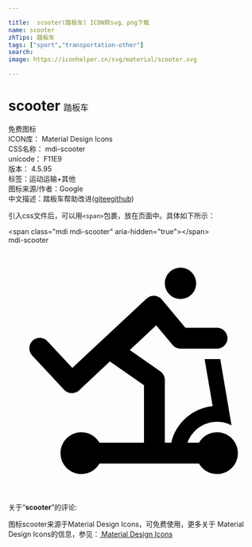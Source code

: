 ```yaml
---

title:  scooter(踏板车) ICON转svg、png下载
name: scooter
zhTips: 踏板车
tags: ["sport","transportation-other"]
search: 
image: https://iconhelper.cn/svg/material/scooter.svg

---
```


# scooter  <small style="font-size: 60%;font-weight: 100">踏板车</small>


<div class="detail-page">
<p>
<span><span class="badge-success badge">免费图标</span> </span>
<br/>
<span>
ICON库：
<span class="badge-secondary badge">Material Design Icons</span> 
</span>
<br/>
<span>
CSS名称：
<span class="badge-secondary badge">mdi-scooter</span> 
</span>
<br/>
<span>
unicode：
<span class="badge-secondary badge">F11E9</span> 
<copy-btn content='F11E9' btn-title=""></copy-btn>
<copy-btn :content='String.fromCodePoint(parseInt("F11E9", 16))' btn-title="复制U"></copy-btn>
</span>
<br/>
<span>
版本：
<span class="badge-secondary badge">4.5.95</span> 
</span><br/><span>标签：<span class="badge-light badge"><router-link to="/tags/sport.html">运动</router-link></span><span class="badge-light badge"><router-link to="/tags/transportation-other.html">运输+其他</router-link></span></span>
<br/>
<span>图标来源/作者：<span class="badge-light badge">Google</span></span> 
<br/>
<span class="zh-detail">中文描述：<span class="badge-primary badge">踏板车</span><span class="help-link"><span>帮助改进</span>(<a href="https://gitee.com/liuwave/icon-helper/edit/master/json/material/scooter.json" target="_blank" rel="noopener noreferrer">gitee</a><a href="https://github.com/liuwave/icon-helper/edit/master/json/material/scooter.json" target="_blank" rel="noopener noreferrer">github</a></span>)</span><br/>
</p>
</div>
<div class="alert alert-dark">
  <i class="mdi mdi-scooter mdi-48px"></i>
  <i class="mdi mdi-scooter mdi-36px"></i>
  <i class="mdi mdi-scooter mdi-24px"></i>
  <i class="mdi mdi-scooter mdi-18px"></i>
</div>
<div>
  <p>引入css文件后，可以用<code>&lt;span&gt;</code>包裹，放在页面中。具体如下所示：    
  </p>
  <div class="alert alert-primary" style="font-size: 14px">
    &lt;span class="mdi mdi-scooter" aria-hidden="true"&gt;&lt;/span&gt;
    <copy-btn content='<span class="mdi mdi-scooter" aria-hidden="true"></span>'></copy-btn>
  </div>
  <div class="alert alert-secondary">
    <i class="mdi mdi-scooter"
    style="font-size: 24px"
    aria-hidden="true"></i> mdi-scooter
    <copy-btn content="mdi-scooter" btn-title="复制图标名称"></copy-btn>
  </div>
</div>
<div id="svg" class="svg-wrap">
<svg xmlns="http://www.w3.org/2000/svg" viewBox="0 0 24 24"><path d="M16.5 2.25C17.33 2.25 18 2.92 18 3.75C18 4.58 17.33 5.25 16.5 5.25C15.67 5.25 15 4.58 15 3.75C15 2.92 15.67 2.25 16.5 2.25M20 18C21.11 18 22 18.9 22 20C22 21.11 21.11 22 20 22C19.26 22 18.61 21.6 18.27 21H8.73C8.39 21.6 7.74 22 7 22C5.9 22 5 21.11 5 20C5 18.9 5.9 18 7 18C7.74 18 8.39 18.4 8.73 19H13V13.5L9.73 11.23L6.77 14C6.36 14.37 5.73 14.34 5.35 13.94L2.28 10.65C1.91 10.24 1.93 9.61 2.33 9.23C2.74 8.86 3.37 8.88 3.74 9.28L6.13 11.84L13.26 5.2L13.3 5.18C13.72 4.82 14.35 4.88 14.71 5.3L16.97 8H20C20.55 8 21 8.45 21 9C21 9.55 20.55 10 20 10H16.5C16.15 10 15.85 9.82 15.67 9.56L14.17 7.77L11.64 10.13L14.57 12.18H14.57C14.83 12.36 15 12.66 15 13V19H15.61C16.04 17.13 17.63 15.7 19.58 15.5L18.81 11H20.31L21.39 17.34C20.97 17.12 20.5 17 20 17C18.69 17 17.58 17.84 17.17 19H18.27C18.61 18.4 19.26 18 20 18Z" /></svg>
</div>
<detail full-name='mdi-scooter'></detail>
<div class="icon-detail__container">
<p>关于“<b>scooter</b>”的评论:</p>
</div>
<Vssue title="关于“scooter”的评论" />    
<div><p>图标scooter来源于Material Design Icons，可免费使用，更多关于 Material Design Icons的信息，参见：<a target="_blank" href="https://iconhelper.cn/material.html"> Material Design Icons</a>
</p></div>
